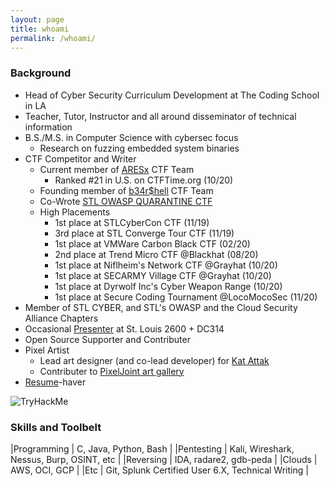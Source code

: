 ```yaml
---
layout: page
title: whoami
permalink: /whoami/
---
```

### Background
* Head of Cyber Security Curriculum Development at The Coding School in LA
* Teacher, Tutor, Instructor and all around disseminator of technical information
* B.S./M.S. in Computer Science with cybersec focus
  * Research on fuzzing embedded system binaries
* CTF Competitor and Writer
  * Current member of [ARESx](https://ctftime.org/team/128734) CTF Team
    * Ranked #21 in U.S. on CTFTime.org (10/20)
  * Founding member of [b34r$hell](https://wustl-bearshell.github.io/) CTF Team
  * Co-Wrote [STL OWASP QUARANTINE CTF](https://www.meetup.com/OWASP-STL/events/268671040/)
  * High Placements
    * 1st place at STLCyberCon CTF (11/19)
    * 3rd place at STL Converge Tour CTF (11/19)
    * 1st place at VMWare Carbon Black CTF (02/20)
    * 2nd place at Trend Micro CTF @Blackhat (08/20)
    * 1st place at Niflheim's Network CTF @Grayhat (10/20)
    * 1st place at SECARMY Village CTF @Grayhat (10/20)
    * 1st place at Dyrwolf Inc's Cyber Weapon Range (10/20)
    * 1st place at Secure Coding Tournament @LocoMocoSec (11/20) 
* Member of STL CYBER, and STL's OWASP and the Cloud Security Alliance Chapters
* Occasional [Presenter](https://www.meetup.com/St-Louis-2600/events/skcdpnybcdbkb/) at St. Louis 2600 + DC314
* Open Source Supporter and Contributer
* Pixel Artist
  * Lead art designer (and co-lead developer) for [Kat Attak](https://katattak.itch.io/kat-attak)
  * Contributer to [PixelJoint art gallery](http://pixeljoint.com/p/136425.htm)
* [Resume](https://github.com/zacheller/zacheller.github.io/blob/master/papers/resume.pdf)-haver
  
<img src="https://tryhackme-badges.s3.amazonaws.com/omicronjob.png" alt="TryHackMe">

### Skills and Toolbelt

|Programming 	| C, Java, Python, Bash					|
|Pentesting 	| Kali, Wireshark, Nessus, Burp, OSINT, etc		|
|Reversing 	| IDA, radare2, gdb-peda				|
|Clouds 	| AWS, OCI, GCP					|
|Etc 		| Git, Splunk Certified User 6.X, Technical Writing	|
